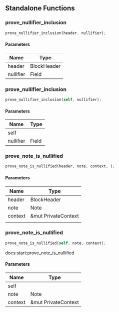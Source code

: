## Standalone Functions

### prove_nullifier_inclusion

```rust
prove_nullifier_inclusion(header, nullifier);
```

#### Parameters
| Name | Type |
| --- | --- |
| header | BlockHeader |
| nullifier | Field |

### prove_nullifier_inclusion

```rust
prove_nullifier_inclusion(self, nullifier);
```

#### Parameters
| Name | Type |
| --- | --- |
| self |  |
| nullifier | Field |

### prove_note_is_nullified

```rust
prove_note_is_nullified(header, note, context, );
```

#### Parameters
| Name | Type |
| --- | --- |
| header | BlockHeader |
| note | Note |
| context | &mut PrivateContext |
|  |  |

### prove_note_is_nullified

```rust
prove_note_is_nullified(self, note, context);
```

docs:start:prove_note_is_nullified

#### Parameters
| Name | Type |
| --- | --- |
| self |  |
| note | Note |
| context | &mut PrivateContext |

